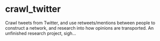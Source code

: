 # crawl_twitter
Crawl tweets from Twitter, and use retweets/mentions between people to construct a network, and research into how opinions
are transported. An unfinished research project, sigh...
